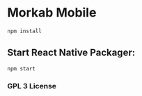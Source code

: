 # Morkab Mobile
```sh
npm install
```
## Start React Native Packager:
```sh
npm start
```
### GPL 3 License
